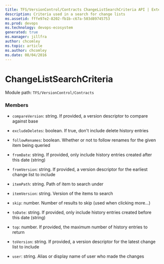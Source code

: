 ```yaml
---
title: TFS/VersionControl/Contracts ChangeListSearchCriteria API | Extensions for Azure DevOps Services
description: Criteria used in a search for change lists
ms.assetid: fffe97e2-8202-fb1b-c67a-503d89745753
ms.prod: devops
ms.technology: devops-ecosystem
generated: true
ms.manager: jillfra
author: chcomley
ms.topic: article
ms.author: chcomley
ms.date: 08/04/2016
---
```


# ChangeListSearchCriteria

Module path: `TFS/VersionControl/Contracts`


### Members

* `compareVersion`: string. If provided, a version descriptor to compare against base

* `excludeDeletes`: boolean. If true, don&#x27;t include delete history entries

* `followRenames`: boolean. Whether or not to follow renames for the given item being queried

* `fromDate`: string. If provided, only include history entries created after this date (string)

* `fromVersion`: string. If provided, a version descriptor for the earliest change list to include

* `itemPath`: string. Path of item to search under

* `itemVersion`: string. Version of the items to search

* `skip`: number. Number of results to skip (used when clicking more...)

* `toDate`: string. If provided, only include history entries created before this date (string)

* `top`: number. If provided, the maximum number of history entries to return

* `toVersion`: string. If provided, a version descriptor for the latest change list to include

* `user`: string. Alias or display name of user who made the changes

